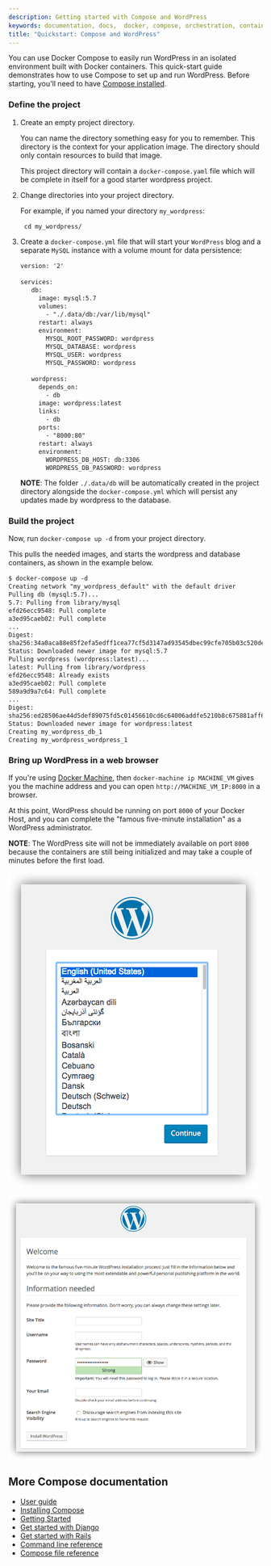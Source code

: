 ```yaml
---
description: Getting started with Compose and WordPress
keywords: documentation, docs,  docker, compose, orchestration, containers
title: "Quickstart: Compose and WordPress"
---
```


You can use Docker Compose to easily run WordPress in an isolated environment built
with Docker containers. This quick-start guide demonstrates how to use Compose to set up and run WordPress. Before starting, you'll need to have
[Compose installed](install.md).

### Define the project

1. Create an empty project directory.

    You can name the directory something easy for you to remember. This directory is the context for your application image. The directory should only contain resources to build that image.

    This project directory will contain a `docker-compose.yaml` file which will be complete in itself for a good starter wordpress project.

2. Change directories into your project directory.

    For example, if you named your directory `my_wordpress`:

        cd my_wordpress/

3.  Create a `docker-compose.yml` file that will start your
    `WordPress` blog and a separate `MySQL` instance with a volume
    mount for data persistence:

    ```none
    version: '2'

    services:
       db:
         image: mysql:5.7
         volumes:
           - "./.data/db:/var/lib/mysql"
         restart: always
         environment:
           MYSQL_ROOT_PASSWORD: wordpress
           MYSQL_DATABASE: wordpress
           MYSQL_USER: wordpress
           MYSQL_PASSWORD: wordpress

       wordpress:
         depends_on:
           - db
         image: wordpress:latest
         links:
           - db
         ports:
           - "8000:80"
         restart: always
         environment:
           WORDPRESS_DB_HOST: db:3306
           WORDPRESS_DB_PASSWORD: wordpress
    ```

    **NOTE**: The folder `./.data/db` will be automatically created in the project directory
    alongside the `docker-compose.yml` which will persist any updates made by wordpress to the
    database.

### Build the project

Now, run `docker-compose up -d` from your project directory.

This pulls the needed images, and starts the wordpress and database containers, as shown in the example below.

    $ docker-compose up -d
    Creating network "my_wordpress_default" with the default driver
    Pulling db (mysql:5.7)...
    5.7: Pulling from library/mysql
    efd26ecc9548: Pull complete
    a3ed95caeb02: Pull complete
    ...
    Digest: sha256:34a0aca88e85f2efa5edff1cea77cf5d3147ad93545dbec99cfe705b03c520de
    Status: Downloaded newer image for mysql:5.7
    Pulling wordpress (wordpress:latest)...
    latest: Pulling from library/wordpress
    efd26ecc9548: Already exists
    a3ed95caeb02: Pull complete
    589a9d9a7c64: Pull complete
    ...
    Digest: sha256:ed28506ae44d5def89075fd5c01456610cd6c64006addfe5210b8c675881aff6
    Status: Downloaded newer image for wordpress:latest
    Creating my_wordpress_db_1
    Creating my_wordpress_wordpress_1

### Bring up WordPress in a web browser

If you're using [Docker Machine](/machine/), then `docker-machine ip MACHINE_VM` gives you the machine address and you can open `http://MACHINE_VM_IP:8000` in a browser.

At this point, WordPress should be running on port `8000` of your Docker Host, and you can complete the "famous five-minute installation" as a WordPress administrator.

**NOTE**: The WordPress site will not be immediately available on port `8000` because the containers are still being initialized and may take a couple of minutes before the first load.

![Choose language for WordPress install](images/wordpress-lang.png)

![WordPress Welcome](images/wordpress-welcome.png)

## More Compose documentation

- [User guide](index.md)
- [Installing Compose](install.md)
- [Getting Started](gettingstarted.md)
- [Get started with Django](django.md)
- [Get started with Rails](rails.md)
- [Command line reference](./reference/index.md)
- [Compose file reference](compose-file.md)
